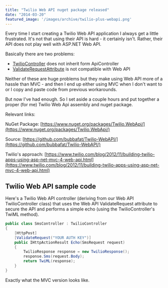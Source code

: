 ```yaml
---
title: "Twilio Web API nuget package released"
date: "2014-03-20"
featured_image: '/images/archive/twilio-plus-webapi.png'
---
```


Every time I start creating a Twilio Web API application I always get a little frustrated. It's not that using their API is hard - it certainly isn't. Rather, their API does not play well with ASP.NET Web API.

Basically there are two problems:

- [TwilioController](https://github.com/twilio/twilio-csharp/blob/master/src/Twilio.Mvc/TwilioController.cs) does not inherit form ApiController
- [ValidateRequestAttribute](https://github.com/twilio/twilio-csharp/blob/master/src/Twilio.Mvc/ValidateRequestAttribute.cs) is not compatible with Web API

Neither of these are huge problems but they make using Web API more of a hassle than MVC - and then I end up either using MVC when I don't want to or I copy and paste code from previous workarounds.

But now I've had enough. So I set aside a couple hours and put together a proper (for me) Twilio Web Api assembly and nuget package.

Relevant links:

NuGet Package: [https://www.nuget.org/packages/Twilio.WebApi/](https://www.nuget.org/packages/Twilio.WebApi/)

Source: [https://github.com/bubbafat/Twilio-WebAPI/](https://github.com/bubbafat/Twilio-WebAPI/)

Twilio's approach: [https://www.twilio.com/blog/2012/11/building-twilio-apps-using-asp-net-mvc-4-web-api.html](https://www.twilio.com/blog/2012/11/building-twilio-apps-using-asp-net-mvc-4-web-api.html)

## Twilio Web API sample code

Here's a Twilio Web API controller (deriving from our Web API TwilioController class) that uses the Web API ValidateRequest attribute to secure the API and performs a simple echo (using the TwilioController's TwiML method).

```csharp
public class SmsController : TwilioController
{
    [HttpPost]
    [ValidateRequest("YOUR AUTH KEY")]
    public IHttpActionResult Echo(SmsRequest request)
    {
        TwilioResponse response = new TwilioResponse();
        response.Sms(request.Body);
        return TwiML(response);
    }
}
```

Exactly what the MVC version looks like.
